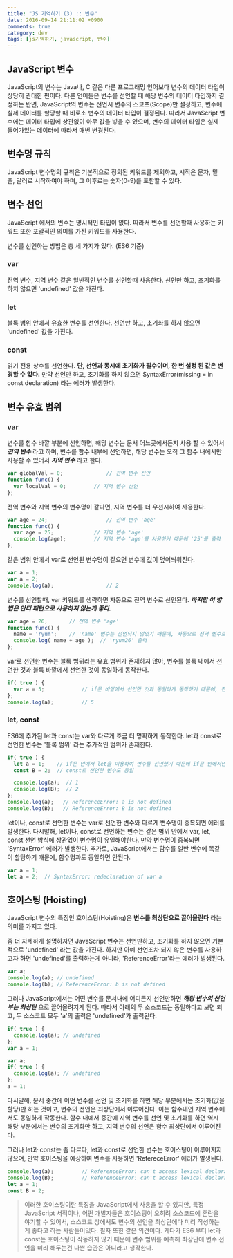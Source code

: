 ```yaml
---
title: "JS 기억하기 (3) :: 변수"
date: 2016-09-14 21:11:02 +0900
comments: true
category: dev
tags: [js기억하기, javascript, 변수]
---
```


## JavaScript 변수
JavaScript의 변수는 Java나, C 같은 다른 프로그래밍 언어보다 변수의 데이터 타입이 상당히 관대한 편이다.
다른 언어들은 변수를 선언할 때 해당 변수의 데이터 타입까지 결정하는 반면,
JavaScript의 변수는 선언시 변수의 스코프(Scope)만 설정하고,
변수에 실제 데이터를 할당할 때 비로소 변수의 데이터 타입이 결정된다.
따라서 JavaScript 변수에는 데이터 타입에 상관없이 아무 값을 넣을 수 있으며,
변수의 데이터 타입은 실제 들어가있는 데이터에 따라서 매번 변경된다.

## 변수명 규칙
JavaScript 변수명의 규칙은 기본적으로 정의된 키워드를 제외하고,
시작은 문자, 밑줄, 달러로 시작하여야 하며, 그 이후로는 숫자(0-9)를 포함할 수 있다.

## 변수 선언
JavaScript 에서의 변수는 명시적인 타입이 없다.
따라서 변수를 선언할때 사용하는 키워드 또한 포괄적인 의미를 가진 키워드를 사용한다.

변수를 선언하는 방법은 총 세 가지가 있다. (ES6 기준)

### var
전역 변수, 지역 변수 같은 일반적인 변수를 선언할때 사용한다.
선언만 하고, 초기화를 하지 않으면 'undefined' 값을 가진다.

### <span class="img-es6"></span> let
블록 범위 안에서 유효한 변수를 선언한다.
선언만 하고, 초기화를 하지 않으면 'undefined' 값을 가진다.

### <span class="img-es6"></span> const
읽기 전용 상수를 선언한다. **단, 선언과 동시에 초기화가 필수이며, 한 번 설정 된 값은 변경할 수 없다.**
만약 선언만 하고, 초기화를 하지 않으면 SyntaxError(missing = in const declaration) 라는 에러가 발생한다.

## 변수 유효 범위
### var
변수를 함수 바깥 부분에 선언하면, 해당 변수는 문서 어느곳에서든지 사용 할 수 있어서 ***전역 변수*** 라고 하며,
변수를 함수 내부에 선언하면, 해당 변수는 오직 그 함수 내에서만 사용할 수 있어서 ***지역 변수*** 라고 한다.

```js
var globalVal = 0;				// 전역 변수 선언
function func() {
  var localVal = 0;			// 지역 변수 선언
};
```

전역 변수와 지역 변수의 변수명이 같다면, 지역 변수를 더 우선시하여 사용한다.

```js
var age = 24;					// 전역 변수 'age'
function func() {
  var age = 25;				// 지역 변수 'age'
  console.log(age);			// 지역 변수 'age'를 사용하기 때문에 '25'를 출력
};
```

같은 범위 안에서 var로 선언된 변수명이 같으면 변수에 값이 덮어씌워진다.

```js
var a = 1;
var a = 2;
console.log(a);					// 2
```

변수를 선언할때, var 키워드를 생략하면 자동으로 전역 변수로 선언된다.
***하지만 이 방법은 안티 패턴으로 사용하지 않는게 좋다.***

```js
var age = 26;       // 전역 변수 'age'
function func() {
  name = 'ryum';    // 'name' 변수는 선언되지 않았기 때문에, 자동으로 전역 변수로 선언된다.
  console.log( name + age );  // 'ryum26' 출력
};
```

var로 선언한 변수는 블록 범위라는 유효 범위가 존재하지 않아,
변수를 블록 내에서 선언한 것과 블록 바깥에서 선언한 것이 동일하게 동작한다.

```js
if( true ) {
  var a = 5;			// if문 바깥에서 선언한 것과 동일하게 동작하기 때문에, 전역 변수로 선언된다.
};
console.log(a);			// 5
```

### <span class="img-es6"></span> let, const
ES6에 추가된 let과 const는 var와 다르게 조금 더 명확하게 동작한다.
let과 const로 선언한 변수는 '블록 범위' 라는 추가적인 범위가 존재한다.

```js
if( true ) {
  let a = 1;    // if문 안에서 let을 이용하여 변수를 선언했기 때문에 if문 안에서만 유효
  const B = 2;  // const로 선언한 변수도 동일

  console.log(a);  // 1
  console.log(B);  // 2
};
console.log(a);   // ReferenceError: a is not defined
console.log(B);   // ReferenceError: B is not defined
```
let이나, const로 선언한 변수는 var로 선언한 변수와 다르게 변수명이 중복되면 에러를 발생한다.
다시말해, let이나, const로 선언하는 변수는 같은 범위 안에서 var, let, const 선언 방식에 상관없이 변수명이 유일해야한다.
만약 변수명이 중복되면 'SyntaxError' 에러가 발생한다.
추가로, JavaScript에서는 함수를 일반 변수에 똑같이 할당하기 때문에, 함수명과도 동일하면 안된다.

```js
var a = 1;
let a = 2;  // SyntaxError: redeclaration of var a
```

## 호이스팅 (Hoisting)
JavaScript 변수의 특징인 호이스팅(Hoisting)은 **변수를 최상단으로 끌어올린다** 라는 의미를 가지고 있다.

좀 더 자세하게 설명하자면 JavaScript 변수는 선언만하고, 초기화를 하지 않으면 기본적으로 'undefined' 라는 값을 가진다.
하지만 아예 선언조차 되지 않은 변수를 사용하고자 하면 'undefined'를 출력하는게 아니라, 'ReferenceError'라는 에러가 발생된다.

```js
var a;
console.log(a); // undefined
console.log(b); // ReferenceError: b is not defined
```

그러나 JavaScript에서는 어떤 변수를 문서내에 어디든지 선언만하면 ***해당 변수의 선언부는 최상단*** 으로 끌어올려지게 된다.
따라서 아래의 두 소스코드는 동일하다고 보면 되고, 두 소스코드 모두 'a'의 출력은 'undefined'가 출력된다.

```js
if( true ) {
  console.log(a); // undefined
};
var a = 1;
```

```js
var a;
if( true ) {
  console.log(a); // undefined
};
a = 1;
```

다시말해, 문서 중간에 어떤 변수를 선언 및 초기화를 하면 해당 부분에서는 초기화(값을 할당)만 하는 것이고,
변수의 선언은 최상단에서 이루어진다.
이는 함수내인 지역 변수에서도 동일하게 작동한다.
함수 내에서 중간에 지역 변수를 선언 및 초기화를 하면 역시 해당 부분에서는 변수의 초기화만 하고,
지역 변수의 선언은 함수 최상단에서 이루어진다.

그러나 let과 const는 좀 다르다, let과 const로 선언한 변수는 호이스팅이 이루어지지 않으며,
만약 호이스팅을 예상하여 변수를 사용하면 'RefereceError' 에러가 발생된다.

```js
console.log(a);			// ReferenceError: can't access lexical declaration 'a' before initialization
console.log(B);			// ReferenceError: can't access lexical declaration 'B' before initialization
let a = 1;
const B = 2;
```

> 이러한 호이스팅이란 특징을 JavaScript에서 사용을 할 수 있지만,
특정 JavaScript 서적이나, 어떤 개발자들은 호이스팅이 오히려 소스코드에 혼란을 야기할 수 있어서,
소스코드 상에서도 변수의 선언을 최상단에다 미리 작성하는게 좋다고 하는 사람들이있다.
필자 또한 같은 의견이다.
게다가 ES6 부터 let과 const는 호이스팅이 작동하지 않기 때문에
변수 범위를 예측해 최상단에 변수 선언을 미리 해두는건 나쁜 습관은 아니라고 생각한다.
